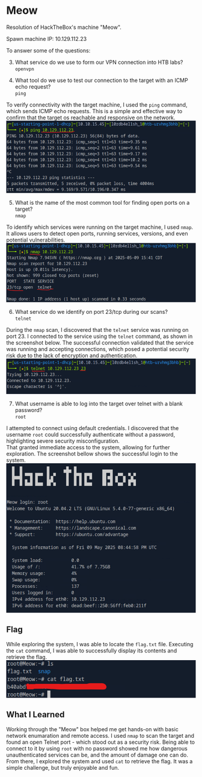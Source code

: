 # Meow
Resolution of HackTheBox's machine "Meow".

Spawn machine IP: 10.129.112.23

To answer some of the questions:  

3. What service do we use to form our VPN connection into HTB labs?  
	`openvpn`

4. What tool do we use to test our connection to the target with an ICMP echo request?  
	`ping`

To verify connectivity with the target machine, I used the `ping` command, which sends ICMP echo requests. This is a simple and effective way to confirm that the target os reachable and responsive on the network.  
![image](https://github.com/L0rdB43lish/HTB-Meow/blob/d48e9ecb9a3b23a26d77e13564d9f1dd1f552968/Captura%20de%20tela%202025-05-09%20174108.png)  


 5. What is the name of the most common tool for finding open ports on a target?  
	`nmap`

To identify which services were running on the target machine, I used `nmap`. It allows users to detect open ports, running services, versions, and even potential vulnerabilities.  
![image](https://github.com/L0rdB43lish/HTB-Meow/blob/d48e9ecb9a3b23a26d77e13564d9f1dd1f552968/Captura%20de%20tela%202025-05-09%20174223.png)  

6. What service do we identify on port 23/tcp during our scans?  
	`telnet`

During the `nmap` scan, I discovered that the `telnet` service was running on port 23. I connected to the service using the `telnet` command, as shown in the screenshot below. The successful connection validated that the service was running and accepting connections, which posed a potential security risk due to the lack of encryption and authentication.  
![image](https://github.com/L0rdB43lish/HTB-Meow/blob/d48e9ecb9a3b23a26d77e13564d9f1dd1f552968/Captura%20de%20tela%202025-05-09%20174614.png)  

7. What username is able to log into the target over telnet with a blank password?  
	`root`

I attempted to connect using default credentials. I discovered that the username `root` could successfully authenticate without a password, highlighting severe security misconfiguration.  
That granted immediate access to the system, allowing for further exploration. The screenshot bellow shows the successful login to the system.  
![image](https://github.com/L0rdB43lish/HTB-Meow/blob/d48e9ecb9a3b23a26d77e13564d9f1dd1f552968/Captura%20de%20tela%202025-05-09%20174640.png)  

## Flag
While exploring the system, I was able to locate the `flag.txt` file. Executing the `cat` command, I was able to successfully display its contents and retrieve the flag.  
![image](https://github.com/L0rdB43lish/HTB-Meow/blob/d48e9ecb9a3b23a26d77e13564d9f1dd1f552968/Captura%20de%20tela%202025-05-09%20174810.png)  

## What I Learned
Working through the "Meow" box helped me get hands-on with basic network enumaration and remote access. I used `nmap` to scan the target and found an open Telnet port - which stood out as a security risk. Being able to connect to it by using `root` with no password showed me how dangerous unauthenticated services can be, and the amount of damage one can do. From there, I explored the system and used `cat` to retrieve the flag. It was a simple challenge, but truly enjoyable and fun.
